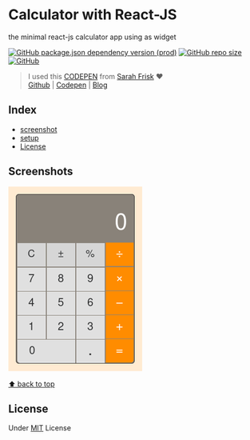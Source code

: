 # Calculator with React-JS

the minimal react-js calculator app using as widget

[![GitHub package.json dependency version (prod)](https://img.shields.io/github/package-json/dependency-version/miko-github/calculator-with-react/react)](https://github.com/facebook/react)
[![GitHub repo size](https://img.shields.io/github/repo-size/miko-github/calculator-with-react)](#)
[![GitHub](https://img.shields.io/github/license/miko-github/calculator-with-react)](./LICENSE)

> I used this [CODEPEN](https://codepen.io/sfrisk/pen/BymJer?editors=0100 "Apple's Calculator") from [Sarah Frisk](https://codepen.io/sfrisk '@sfrisk on codepen') :heart:\
> [Github](https://github.com/sfrisk "sarah frisk on github") | [Codepen](https://codepen.io/sfrisk '@sfrisk on codepen') | [Blog](https://sarahfrisk.com/ "sarah frisk website")
> 
## Index

-   [screenshot](#screenshots)
-   [setup](./setup.md)
-   [License](#license)

## Screenshots

![react-widget-calculator](./screenshots/screenshot.png)

[⬆️ back to top](#index)


## License
Under [MIT](./LICENSE) License

